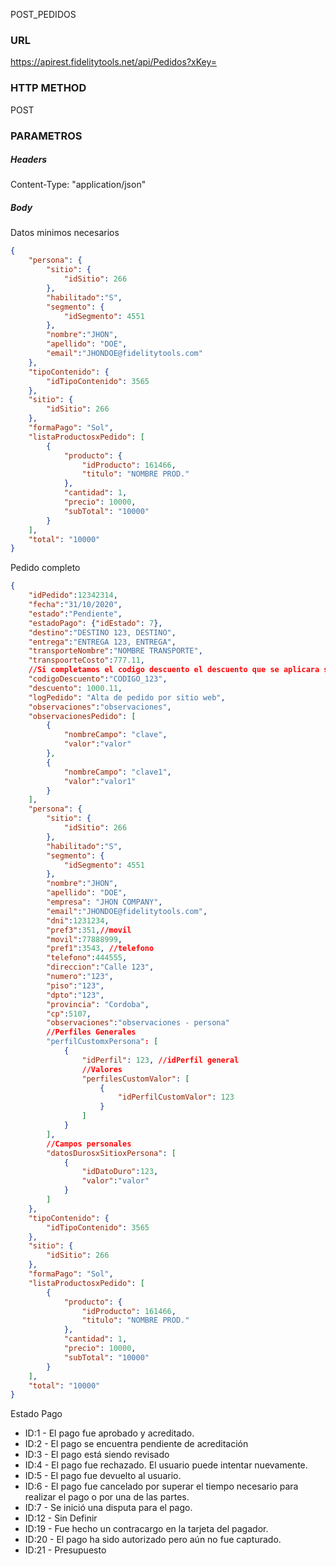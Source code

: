 POST_PEDIDOS

### URL 
https://apirest.fidelitytools.net/api/Pedidos?xKey=

### HTTP METHOD
POST

### PARAMETROS
##### Headers
Content-Type: "application/json"

##### Body
Datos minimos necesarios
```JSON
{
    "persona": {
        "sitio": {
            "idSitio": 266
        },
        "habilitado":"S",
        "segmento": {
            "idSegmento": 4551
        },
        "nombre":"JHON",
        "apellido": "DOE",
        "email":"JHONDOE@fidelitytools.com"
    },
    "tipoContenido": {
        "idTipoContenido": 3565
    },
    "sitio": {
        "idSitio": 266
    },
    "formaPago": "Sol",
    "listaProductosxPedido": [
        {
            "producto": {
                "idProducto": 161466,
                "titulo": "NOMBRE PROD."
            },
            "cantidad": 1,
            "precio": 10000,
            "subTotal": "10000"
        }
    ],
    "total": "10000"
}
```

Pedido completo

```JSON
{
    "idPedido":12342314,
    "fecha":"31/10/2020",
    "estado":"Pendiente",
    "estadoPago": {"idEstado": 7},
    "destino":"DESTINO 123, DESTINO",
    "entrega":"ENTREGA 123, ENTREGA",
    "transporteNombre":"NOMBRE TRANSPORTE",
    "transpoorteCosto":777.11,
    //Si completamos el codigo descuento el descuento que se aplicara sera el valor enviado dentro del campo "descuento", en este caso el codigo "CODIGO_123" equivale a 1000.11
    "codigoDescuento":"CODIGO_123",
    "descuento": 1000.11,
    "logPedido": "Alta de pedido por sitio web",
    "observaciones":"observaciones",
    "observacionesPedido": [
        {
            "nombreCampo": "clave",
            "valor":"valor"
        },
        {
            "nombreCampo": "clave1",
            "valor":"valor1"
        }
    ],
    "persona": {
        "sitio": {
            "idSitio": 266
        },
        "habilitado":"S",
        "segmento": {
            "idSegmento": 4551
        },
        "nombre":"JHON",
        "apellido": "DOE",
        "empresa": "JHON COMPANY",
        "email":"JHONDOE@fidelitytools.com",
        "dni":1231234,
        "pref3":351,//movil
        "movil":77888999,
        "pref1":3543, //telefono
        "telefono":444555,
        "direccion":"Calle 123",
        "numero":"123",
        "piso":"123",
        "dpto":"123",
        "provincia": "Cordoba",
        "cp":5107,
        "observaciones":"observaciones - persona"
        //Perfiles Generales
        "perfilCustomxPersona": [
            {
                "idPerfil": 123, //idPerfil general
                //Valores
                "perfilesCustomValor": [
                    {
                        "idPerfilCustomValor": 123
                    }
                ]
            }
        ],
        //Campos personales
        "datosDurosxSitioxPersona": [
            {
                "idDatoDuro":123,
                "valor":"valor"
            }
        ]
    },
    "tipoContenido": {
        "idTipoContenido": 3565
    },
    "sitio": {
        "idSitio": 266
    },
    "formaPago": "Sol",
    "listaProductosxPedido": [
        {
            "producto": {
                "idProducto": 161466,
                "titulo": "NOMBRE PROD."
            },
            "cantidad": 1,
            "precio": 10000,
            "subTotal": "10000"
        }
    ],
    "total": "10000"
}
```

Estado Pago
- ID:1 - El pago fue aprobado y acreditado.
- ID:2 - El pago se encuentra pendiente de acreditación
- ID:3 - El pago está siendo revisado
- ID:4 - El pago fue rechazado. El usuario puede intentar nuevamente.
- ID:5 - El pago fue devuelto al usuario.
- ID:6 - El pago fue cancelado por superar el tiempo necesario para realizar el pago o por una de las partes.
- ID:7 - Se inició una disputa para el pago.
- ID:12 - Sin Definir
- ID:19 - Fue hecho un contracargo en la tarjeta del pagador.
- ID:20 - El pago ha sido autorizado pero aún no fue capturado.
- ID:21 - Presupuesto


